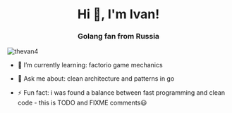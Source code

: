 <h1 align="center">Hi 👋, I'm Ivan!</h1>
<h3 align="center">Golang fan from Russia</h3>

<p align="left"> <img src="https://komarev.com/ghpvc/?username=thevan4" alt="thevan4" /> </p>

- 🌱 I’m currently learning: factorio game mechanics

- 💬 Ask me about: clean architecture and patterns in go

- ⚡ Fun fact: i was found a balance between fast programming and clean code - this is TODO and FIXME comments😃
